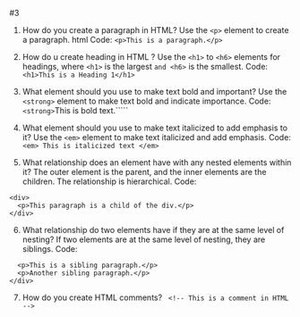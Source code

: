 #3

1. How do you create a paragraph in HTML?
Use the ```<p>``` element to create a paragraph.
html
Code:
```<p>This is a paragraph.</p>```

2. How do u create heading in HTML ?
Use the ```<h1>``` to ```<h6>``` elements for headings, where ```<h1>``` is the largest ```and <h6>``` is the smallest.
Code:
```<h1>This is a Heading 1</h1>```

3. What element should you use to make text bold and important?
Use the ```<strong>``` element to make text bold and indicate importance.
Code: ```<strong>```This is bold text.```</strong>``

4. What element should you use to make text italicized to add emphasis to it?
Use the ```<em>``` element to make text italicized and add emphasis.
Code: ```<em> This is italicized text </em> ```


5. What relationship does an element have with any nested elements within it?
The outer element is the parent, and the inner elements are the children. The relationship is hierarchical.
Code:
```
<div>
  <p>This paragraph is a child of the div.</p>
</div>
```

6. What relationship do two elements have if they are at the same level of nesting?
If two elements are at the same level of nesting, they are siblings.
Code:
``` <div>
  <p>This is a sibling paragraph.</p>
  <p>Another sibling paragraph.</p>
</div>  
```

7. How do you create HTML comments?
``` <!-- This is a comment in HTML -->```